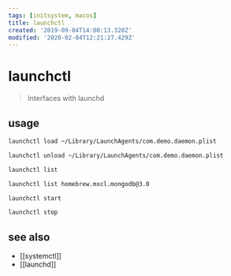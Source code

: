 ```yaml
---
tags: [initsystem, macos]
title: launchctl
created: '2019-09-04T14:00:13.320Z'
modified: '2020-02-04T12:21:27.429Z'
---
```


# launchctl

> Interfaces with launchd

## usage
```sh
launchctl load ~/Library/LaunchAgents/com.demo.daemon.plist

launchctl unload ~/Library/LaunchAgents/com.demo.daemon.plist

launchctl list

launchctl list homebrew.mxcl.mongodb@3.0

launchctl start

launchctl stop
```

## see also
- [[systemctl]]
- [[launchd]]
